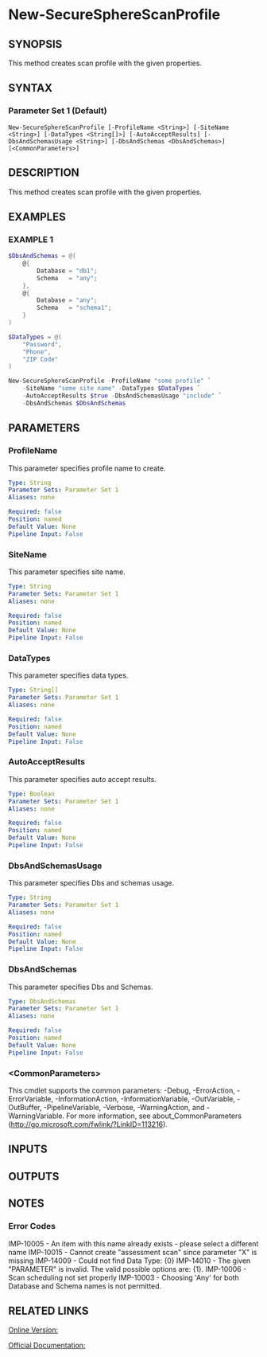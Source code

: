 ﻿# New-SecureSphereScanProfile

## SYNOPSIS
This method creates scan profile with the given properties.

## SYNTAX

### Parameter Set 1 (Default)
```
New-SecureSphereScanProfile [-ProfileName <String>] [-SiteName <String>] [-DataTypes <String[]>] [-AutoAcceptResults] [-DbsAndSchemasUsage <String>] [-DbsAndSchemas <DbsAndSchemas>] [<CommonParameters>]
```

## DESCRIPTION
This method creates scan profile with the given properties.

## EXAMPLES

### EXAMPLE 1

```powershell
$DbsAndSchemas = @(
    @{
        Database = "db1";
        Schema   = "any";
    },
    @{
        Database = "any";
        Schema   = "schema1";
    }
)

$DataTypes = @(
    "Password", 
    "Phone",
    "ZIP Code"
)

New-SecureSphereScanProfile -ProfileName "some profile" `
    -SiteName "some site name" -DataTypes $DataTypes `
    -AutoAcceptResults $true -DbsAndSchemasUsage "include" `
    -DbsAndSchemas $DbsAndSchemas
```

## PARAMETERS

### ProfileName
This parameter specifies profile name to create.

```yaml
Type: String
Parameter Sets: Parameter Set 1
Aliases: none

Required: false
Position: named
Default Value: None
Pipeline Input: False
```

### SiteName
This parameter specifies site name.

```yaml
Type: String
Parameter Sets: Parameter Set 1
Aliases: none

Required: false
Position: named
Default Value: None
Pipeline Input: False
```

### DataTypes
This parameter specifies data types.

```yaml
Type: String[]
Parameter Sets: Parameter Set 1
Aliases: none

Required: false
Position: named
Default Value: None
Pipeline Input: False
```

### AutoAcceptResults
This parameter specifies auto accept results.

```yaml
Type: Boolean
Parameter Sets: Parameter Set 1
Aliases: none

Required: false
Position: named
Default Value: None
Pipeline Input: False
```

### DbsAndSchemasUsage
This parameter specifies Dbs and schemas usage.

```yaml
Type: String
Parameter Sets: Parameter Set 1
Aliases: none

Required: false
Position: named
Default Value: None
Pipeline Input: False
```

### DbsAndSchemas
This parameter specifies Dbs and Schemas.

```yaml
Type: DbsAndSchemas
Parameter Sets: Parameter Set 1
Aliases: none

Required: false
Position: named
Default Value: None
Pipeline Input: False
```

### \<CommonParameters\>
This cmdlet supports the common parameters: -Debug, -ErrorAction, -ErrorVariable, -InformationAction, -InformationVariable, -OutVariable, -OutBuffer, -PipelineVariable, -Verbose, -WarningAction, and -WarningVariable. For more information, see about_CommonParameters (http://go.microsoft.com/fwlink/?LinkID=113216).

## INPUTS

## OUTPUTS

## NOTES

### Error Codes
IMP-10005 - An item with this name already exists - please select a different name
IMP-10015 - Cannot create "assessment scan" since parameter "X" is missing
IMP-14009 - Could not find Data Type: {0}
IMP-14010 - The given "PARAMETER" is invalid. The valid possible options are: {1}.
IMP-10006 - Scan scheduling not set properly
IMP-10003 - Choosing 'Any' for both Database and Schema names is not permitted.

## RELATED LINKS

[Online Version:](https://github.com/akshinmustafayev/SecureSpherePS/tree/master/Documentation)

[Official Documentation:](https://docs.imperva.com/bundle/v13.6-api-reference-guide/page/70890.htm)



